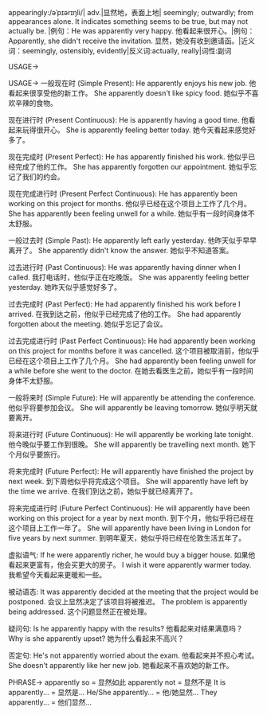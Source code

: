 appearingly:/əˈpɪərɪŋli/| adv.|显然地，表面上地| seemingly; outwardly; from appearances alone.  It indicates something seems to be true, but may not actually be. |例句：He was apparently very happy. 他看起来很开心。|例句：Apparently, she didn't receive the invitation. 显然，她没有收到邀请函。|近义词：seemingly, ostensibly, evidently|反义词:actually, really|词性:副词

USAGE->

USAGE->
一般现在时 (Simple Present):
He apparently enjoys his new job. 他看起来很享受他的新工作。
She apparently doesn't like spicy food.  她似乎不喜欢辛辣的食物。

现在进行时 (Present Continuous):
He is apparently having a good time. 他看起来玩得很开心。
She is apparently feeling better today. 她今天看起来感觉好多了。

现在完成时 (Present Perfect):
He has apparently finished his work. 他似乎已经完成了他的工作。
She has apparently forgotten our appointment. 她似乎忘记了我们的约会。

现在完成进行时 (Present Perfect Continuous):
He has apparently been working on this project for months.  他似乎已经在这个项目上工作了几个月。
She has apparently been feeling unwell for a while. 她似乎有一段时间身体不太舒服。

一般过去时 (Simple Past):
He apparently left early yesterday. 他昨天似乎早早离开了。
She apparently didn't know the answer. 她似乎不知道答案。

过去进行时 (Past Continuous):
He was apparently having dinner when I called. 我打电话时，他似乎正在吃晚饭。
She was apparently feeling better yesterday. 她昨天似乎感觉好多了。

过去完成时 (Past Perfect):
He had apparently finished his work before I arrived.  在我到达之前，他似乎已经完成了他的工作。
She had apparently forgotten about the meeting. 她似乎忘记了会议。

过去完成进行时 (Past Perfect Continuous):
He had apparently been working on this project for months before it was cancelled.  这个项目被取消前，他似乎已经在这个项目上工作了几个月。
She had apparently been feeling unwell for a while before she went to the doctor.  在她去看医生之前，她似乎有一段时间身体不太舒服。

一般将来时 (Simple Future):
He will apparently be attending the conference. 他似乎将要参加会议。
She will apparently be leaving tomorrow. 她似乎明天就要离开。

将来进行时 (Future Continuous):
He will apparently be working late tonight. 他今晚似乎要工作到很晚。
She will apparently be travelling next month.  她下个月似乎要旅行。


将来完成时 (Future Perfect):
He will apparently have finished the project by next week. 到下周他似乎将完成这个项目。
She will apparently have left by the time we arrive.  在我们到达之前，她似乎就已经离开了。


将来完成进行时 (Future Perfect Continuous):
He will apparently have been working on this project for a year by next month. 到下个月，他似乎将已经在这个项目上工作一年了。
She will apparently have been living in London for five years by next summer. 到明年夏天，她似乎将已经在伦敦生活五年了。


虚拟语气:
If he were apparently richer, he would buy a bigger house. 如果他看起来更富有，他会买更大的房子。
I wish it were apparently warmer today. 我希望今天看起来更暖和一些。

被动语态:
It was apparently decided at the meeting that the project would be postponed.  会议上显然决定了该项目将被推迟。
The problem is apparently being addressed.  这个问题显然正在被处理。

疑问句:
Is he apparently happy with the results? 他看起来对结果满意吗？
Why is she apparently upset? 她为什么看起来不高兴？

否定句:
He's not apparently worried about the exam. 他看起来并不担心考试。
She doesn't apparently like her new job.  她看起来不喜欢她的新工作。


PHRASE->
apparently so = 显然如此
apparently not = 显然不是
It is apparently... = 显然是...
He/She apparently... = 他/她显然...
They apparently... = 他们显然...
